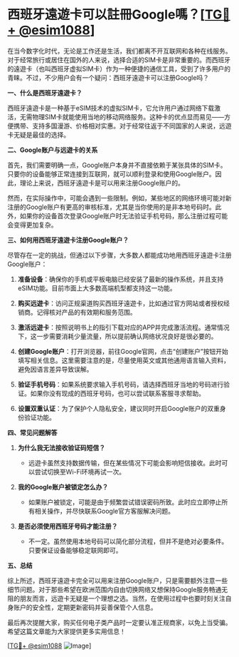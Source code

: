 # 西班牙遠遊卡可以註冊Google嗎？[[TG💪+ @esim1088](https://t.me/s/esim1088)]

在当今数字化时代，无论是工作还是生活，我们都离不开互联网和各种在线服务。对于经常旅行或居住在国外的人来说，选择合适的SIM卡是非常重要的。而西班牙的遠遊卡（也叫西班牙虚拟SIM卡）作为一种便捷的通信工具，受到了许多用户的青睐。不过，不少用户会有一个疑问：西班牙遠遊卡可以注册Google吗？

**一、什么是西班牙遠遊卡？**

西班牙遠遊卡是一种基于eSIM技术的虚拟SIM卡，它允许用户通过网络下载激活，无需物理SIM卡就能使用当地的移动网络服务。这种卡的优点显而易见——方便携带、支持多国漫游、价格相对实惠。对于经常往返于不同国家的人来说，远遊卡无疑是最佳的选择。

**二、Google账户与远遊卡的关系**

首先，我们需要明确一点，Google账户本身并不直接依赖于某张具体的SIM卡。只要你的设备能够正常连接到互联网，就可以顺利登录和使用Google账户。因此，理论上来说，西班牙遠遊卡是可以用来注册Google账户的。

然而，在实际操作中，可能会遇到一些限制。例如，某些地区的网络环境可能对新注册的Google账户有更高的审核标准，尤其是当你使用的是非本地号码时。此外，如果你的设备首次登录Google账户时无法验证手机号码，那么注册过程可能会变得更加复杂。

**三、如何用西班牙遠遊卡注册Google账户？**

尽管存在一定的挑战，但通过以下步骤，大多数人都能成功地用西班牙遠遊卡注册Google账户：

1. **准备设备**：确保你的手机或平板电脑已经安装了最新的操作系统，并且支持eSIM功能。目前市面上大多数高端机型都支持这一功能。
   
2. **购买远遊卡**：访问正规渠道购买西班牙遠遊卡，比如通过官方网站或者授权经销商。记得核对产品的有效期和服务范围。

3. **激活远遊卡**：按照说明书上的指引下载对应的APP并完成激活流程。通常情况下，这一步需要消耗少量流量，所以提前确认网络状况良好是很必要的。

4. **创建Google账户**：打开浏览器，前往Google官网，点击“创建账户”按钮开始填写相关信息。这里需要注意的是，尽量使用英文或其他通用语言输入资料，避免因语言差异导致误解。

5. **验证手机号码**：如果系统要求输入手机号码，请选择西班牙当地的号码进行验证。如果你没有现成的西班牙号码，也可以尝试联系客服寻求帮助。

6. **设置双重认证**：为了保护个人隐私安全，建议同时开启Google账户的双重身份验证功能。

**四、常见问题解答**

1. **为什么我无法接收验证码短信？**
   - 远遊卡虽然支持数据传输，但在某些情况下可能会影响短信接收。此时可以尝试切换至Wi-Fi环境再试一次。

2. **我的Google账户被锁定怎么办？**
   - 如果账户被锁定，可能是由于频繁尝试错误密码所致。此时应立即停止所有相关操作，并尽快联系Google官方客服解决问题。

3. **是否必须使用西班牙号码才能注册？**
   - 不一定。虽然使用本地号码可以简化部分流程，但并不是绝对必要条件。只要保证设备能够稳定联网即可。

**五、总结**

综上所述，西班牙遠遊卡完全可以用来注册Google账户，只是需要额外注意一些细节问题。对于那些希望在欧洲范围内自由切换网络又想保持Google服务畅通无阻的朋友而言，远遊卡无疑是一个理想之选。当然，在使用过程中也要时刻关注自身账户的安全性，定期更新密码并妥善保管个人信息。

最后再次提醒大家，购买任何电子类产品时一定要认准正规商家，以免上当受骗。希望这篇文章能为大家提供更多实用信息！

[[TG💪+ @esim1088](https://t.me/s/esim1088) ![Image](https://i.postimg.cc/4NQfJmqS/Snipaste-2025-05-13-00-14-12.png)]